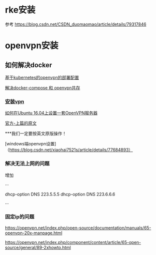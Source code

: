 
# rke安装


参考 https://blog.csdn.net/CSDN_duomaomao/article/details/79317846

# openvpn安装

## 如何解决docker

[基于kubernetes的openvpn的部署配置](http://eco.hand-china.com/community/t/topic/125/2)

[解决docker-compose 和 openvpn共存](https://www.aityp.com/%e8%a7%a3%e5%86%b3docker-compose-%e5%92%8c-openvpn%e5%85%b1%e5%ad%98/)

### [安装vpn](https://www.wilean.com/archives/382)

[如何在Ubuntu 16.04上设置一套OpenVPN服务器](https://blog.csdn.net/zstack_org/article/details/69228386)

[官方-上篇的原文](https://www.digitalocean.com/community/tutorials/how-to-set-up-an-openvpn-server-on-ubuntu-16-04)

***我们一定要按英文原版操作！

[windows端openvpn设置]（https://blog.csdn.net/xiaohai7521s/article/details/77684893）

### 解决无法上网的问题

增加

···

dhcp-option DNS 223.5.5.5
dhcp-option DNS 223.6.6.6

···

### 固定ip的问题

https://openvpn.net/index.php/open-source/documentation/manuals/65-openvpn-20x-manpage.html

https://openvpn.net/index.php/component/content/article/65-open-source/general/89-2xhowto.html









